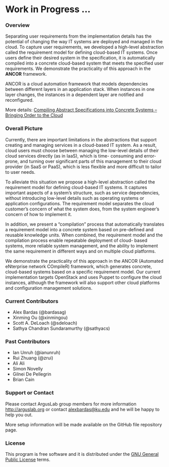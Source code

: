 # Work in Progress ...
### Overview
Separating user requirements from the implementation details has the potential of changing the way IT systems are deployed and managed in the cloud. To capture user requirements, we developed a high-level abstraction called the requirement model for defining cloud-based IT systems. Once users define their desired system in the specification, it is automatically compiled into a concrete cloud-based system that meets the specified user requirements. We demonstrate the practicality of this approach in the **ANCOR** framework.

ANCOR is a cloud automation framework that models dependencies between different layers in an application stack. When instances in one layer changes, the instances in a dependent layer are notified and reconfigured.

More details: [Compiling Abstract Specifications into Concrete Systems – Bringing Order to the Cloud](http://people.cis.ksu.edu/~bardasag/paper.pdf)

### Overall Picture
Currently, there are important limitations in the abstractions that support creating and managing services in a cloud-based IT system. As a result, cloud users must choose between managing the low-level details of their cloud services directly (as in IaaS), which is time- consuming and error-prone, and turning over significant parts of this management to their cloud provider (in SaaS or PaaS), which is less flexible and more difficult to tailor to user needs. 

To alleviate this situation we propose a high-level abstraction called the requirement model for defining cloud-based IT systems. It captures important aspects of a system’s structure, such as service dependencies, without introducing low-level details such as operating systems or application configurations. The requirement model separates the cloud customer’s concern of what the system does, from the system engineer’s concern of how to implement it. 

In addition, we present a “compilation” process that automatically translates a requirement model into a concrete system based on pre-defined and reusable knowledge units. When combined, the requirement model and the compilation process enable repeatable deployment of cloud- based systems, more reliable system management, and the ability to implement the same requirement in different ways and on multiple cloud platforms. 

We demonstrate the practicality of this approach in the ANCOR (Automated eNterprise network COmpileR) framework, which generates concrete, cloud-based systems based on a specific requirement model. Our current implementation targets OpenStack and uses Puppet to configure the cloud instances, although the framework will also support other cloud platforms and configuration management solutions.

### Current Contributors
* Alex Bardas (@bardasag)
* Xinming Ou (@xinmingou)
* Scott A. DeLoach (@sdeloach)
* Sathya Chandran Sundaramurthy (@sathyacs)

### Past Contributors
* Ian Unruh (@ianunruh)
* Rui Zhuang (@zrui)
* Ali Ali
* Simon Novelly
* Gilnei De Pellegrin
* Brian Cain


### Support or Contact
Please contact ArgusLab group members for more information http://arguslab.org or contact alexbardas@ku.edu and he will be happy to help you out.

More setup information will be made available on the GitHub file repository page.

### License
This program is free software and it is distributed under the [GNU General Public License](http://people.cis.ksu.edu/~bardasag/ANCOR%20Copyright%20and%20License.txt) terms.
